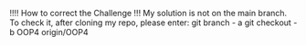!!!! How to correct the Challenge !!! My solution is not on the main branch. To check it, after cloning my repo, please enter: git branch - a git checkout -b OOP4 origin/OOP4
